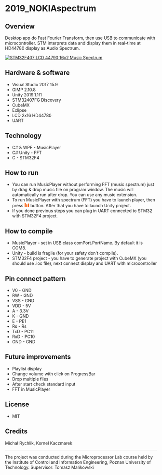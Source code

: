 # 2019_NOKIAspectrum
## Overview
Desktop app do Fast Fourier Transform, then use USB to communicate with microcontroller. STM interprets data and display them in real-time at HD44780 display as Audio Spectrum.

[![STM32F407 LCD 44790 16x2 Music Spectrum](http://img.youtube.com/vi/ctr9i3woH6g/0.jpg)](http://www.youtube.com/watch?v=ctr9i3woH6g "STM32F407 LCD 44790 16x2 Music Spectrum")
## Hardware & software
- Visual Studio 2017 15.9
- GIMP 2.10.8
- Unity 2019.1.1f1
- STM32407FG Discovery
- CubeMX
- Eclipse
- LCD 2x16 HD44780 
- UART
## Technology
- C# & WPF - MusicPlayer
- C# Unity - FFT
- C - STM32F4
## How to run
- You can run MusicPlayer without performing FFT (music spectrum) just by drag & drop music file on program window. The music will automatically run after drop. You can use any music extension.
- To run MusicPlayer with spectrum (FFT) you have to launch player, then press <img src="https://github.com/PUT-PTM/2019_NOKIAspectrum/blob/master/MusicPlayer/Assets/spectrumButton2.png" width="16px" height="16px"> button. After that you have to launch Unity project.
- If you done previous steps you can plug in UART connected to STM32 with STM32F4 project.
## How to compile
- MusicPlayer - set in USB class comPort.PortName. By default it is COM8.
- Unity - build is fragile (for your safety don't compile).
- STM32F4 project - you have to generate project with CubeMX (you should use .ioc file), next connect display and UART with microcontroller

## Pin connect pattern
- V0 - GND
- RW - GND
- VSS - GND
- VDD - 5V
- A - 3.3V
- K - GND
- E - PE1
- Rs - Rs
- TxD - PC11
- RxD - PC10
- GND - GND

## Future improvements
- Playlist display
- Change volume with click on ProgressBar
- Drop multiple files
- After start check standard input
- FFT in MusicPlayer
## License
- MIT

## Credits 
Michał Rychlik, Kornel Kaczmarek
<hr>
The project was conducted during the Microprocessor Lab course held by the Institute of Control and Information Engineering, Poznan University of Technology. Supervisor: Tomasz Mańkowski
